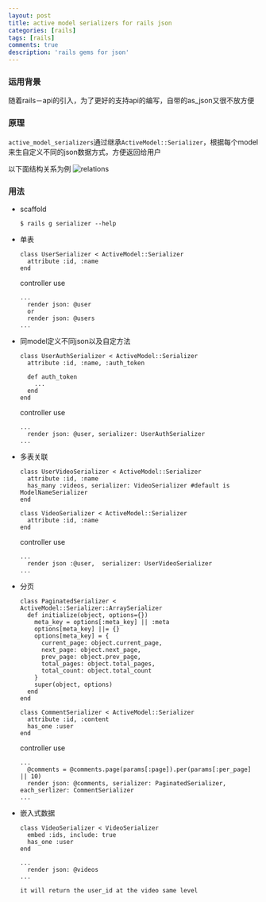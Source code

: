 ```yaml
---
layout: post
title: active model serializers for rails json
categories: [rails]
tags: [rails]
comments: true
description: 'rails gems for json'
---
```


### 运用背景
随着rails－api的引入，为了更好的支持api的编写，自带的as_json又很不放方便

### 原理
`active_model_serializers`通过继承`ActiveModel::Serializer`，根据每个model来生自定义不同的json数据方式，方便返回给用户

以下面结构关系为例
 ![relations](https://dab1nmslvvntp.cloudfront.net/wp-content/uploads/2015/10/1444739329models-large.png)
### 用法
* scaffold

  `$ rails g serializer --help`

* 单表

  ~~~
  class UserSerializer < ActiveModel::Serializer
    attribute :id, :name
  end
  ~~~
  controller use
  ~~~
  ...
    render json: @user
    or
    render json: @users
  ...
  ~~~

* 同model定义不同json以及自定方法

  ~~~
  class UserAuthSerializer < ActiveModel::Serializer
    attribute :id, :name, :auth_token

    def auth_token
      ...
    end
  end
  ~~~

  controller use
  ~~~
  ...
    render json: @user, serializer: UserAuthSerializer
  ...
  ~~~

* 多表关联
  ~~~
  class UserVideoSerializer < ActiveModel::Serializer
    attribute :id, :name
    has_many :videos, serializer: VideoSerializer #default is       ModelNameSerializer
  end

  class VideoSerializer < ActiveModel::Serializer
    attribute :id, :name
  end
  ~~~
  controller use
  ~~~
  ...
    render json :@user,  serializer: UserVideoSerializer
  ...
  ~~~

* 分页

  ~~~
  class PaginatedSerializer < ActiveModel::Serializer::ArraySerializer
    def initialize(object, options={})
      meta_key = options[:meta_key] || :meta
      options[meta_key] ||= {}
      options[meta_key] = {
        current_page: object.current_page,
        next_page: object.next_page,
        prev_page: object.prev_page,
        total_pages: object.total_pages,
        total_count: object.total_count
      }
      super(object, options)
    end
  end
  ~~~

  ~~~
  class CommentSerializer < ActiveModel::Serializer
    attribute :id, :content
    has_one :user
  end
  ~~~

  controller use
  ~~~
  ...
    @comments = @comments.page(params[:page]).per(params[:per_page] || 10)
    render json: @comments, serializer: PaginatedSerializer, each_serlizer: CommentSerializer
  ...
  ~~~

* 嵌入式数据

  ~~~
  class VideoSerializer < VideoSerializer
    embed :ids, include: true
    has_one :user
  end
  ~~~
  ~~~
  ...
    render json: @videos
  ...

  it will return the user_id at the video same level
  ~~~
